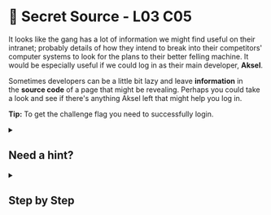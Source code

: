 # 🎸 Secret Source - L03 C05

It looks like the gang has a lot of information we might find useful on their intranet; probably details of how they intend to break into their competitors' computer systems to look for the plans to their better felling machine. It would be especially useful if we could log in as their main developer, **Aksel**.

Sometimes developers can be a little bit lazy and leave **information** in the **source code** of a page that might be revealing. Perhaps you could take a look and see if there's anything Aksel left that might help you log in.

**Tip:** To get the challenge flag you need to successfully login.

<details><summary>

## Need a hint?</summary>

> 💡 Hint: Did you know that it's possible to view the source code of a page by using Developer Tools, or by right clicking on a page and selecting "View Source"? It looks like the developer Aksel is using some basic JavaScript to check whether the password is correct. However, he hasn't obfuscated his code at all so if you view the source code you should be able to see what the details are. Look for the code between the `<script></script>` tags.

</details>

<details><summary>

## Step by Step</summary>

- Use inspect element and click on any of the source code.

![image of the source code](/assets/secretsource1.png)

- Use Ctrl + F to search for `Aksel`.
- The username and password for the developer, Aksel should pop up.
- Logging in with those credentials should give you the flag.

</details>
